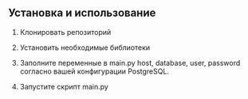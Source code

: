 ## Установка и использование

1. Клонировать репозиторий


2. Установить необходимые библиотеки


3. Заполните переменные в main.py host, database, user, password согласно вашей конфигурации PostgreSQL.


4. Запустите скрипт main.py 